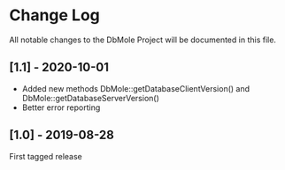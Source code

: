 Change Log
==========

All notable changes to the DbMole Project will be documented in this file.

## [1.1] - 2020-10-01

- Added new methods DbMole::getDatabaseClientVersion() and DbMole::getDatabaseServerVersion()
- Better error reporting

## [1.0] - 2019-08-28

First tagged release
